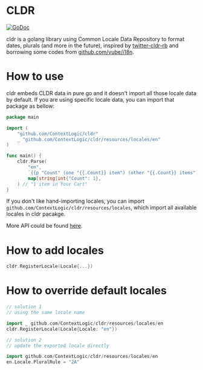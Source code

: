 # CLDR

[![GoDoc](https://godoc.org/github.com/ContextLogic/cldr?status.svg)](http://godoc.org/github.com/ContextLogic/cldr)

cldr is a golang library using Common Locale Data Repository to format dates, plurals (and more in the future), inspired by [twitter-cldr-rb](https://github.com/twitter/twitter-cldr-rb) and borrowing some codes from [github.com/vube/i18n](https://github.com/vube/i18n).

# How to use

cldr embeds CLDR data in pure go and it doesn't import all those locale data by default. If you are using specific locale data, you can import that package as bellow:

```go
package main

import (
	"github.com/ContextLogic/cldr"
	_ "github.com/ContextLogic/cldr/resources/locales/en"
)

func main() {
	cldr.Parse(
		"en",
		`{{p "Count" (one "{{.Count}} item") (other "{{.Count}} items")}}`,
		map[string]int{"Count": 1},
	) // "1 item in Your Cart"
}
```

If you don't like hand-importing locales, you can import `github.com/ContextLogic/cldr/resources/locales`, which import all available locales in cldr pacakge.

More API could be found [here](https://godoc.org/github.com/ContextLogic/cldr).

# How to add locales

```go
cldr.RegisterLocale(Locale{...})
```

# How to override default locales

```go
// solution 1
// using the same locale name

import _ github.com/ContextLogic/cldr/resources/locales/en
cldr.RegisterLocale(Locale{Locale: "en"})

// solution 2
// update the exported locale directly

import github.com/ContextLogic/cldr/resources/locales/en
en.Locale.PluralRule = "2A"
```
